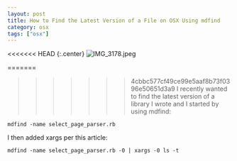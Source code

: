 ```yaml
---
layout: post
title: How to Find the Latest Version of a File on OSX Using mdfind
category: osx
tags: ["osx"]
---
```

<<<<<<< HEAD
{:.center}
![IMG_3178.jpeg](/blog/assets/IMG_3178.jpeg)

=======
>>>>>>> 4cbbc577cf49ce99e5aaf8b73f0396e50651d3a9
I recently wanted to find the latest version of a library I wrote and I started by using mdfind:

    mdfind -name select_page_parser.rb
    
I then added xargs per this article:

    mdfind -name select_page_parser.rb -0 | xargs -0 ls -t